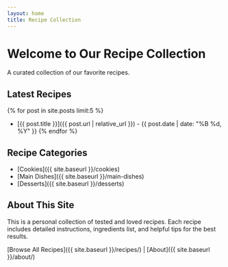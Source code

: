 ```yaml
---
layout: home
title: Recipe Collection
---
```


# Welcome to Our Recipe Collection

A curated collection of our favorite recipes.

## Latest Recipes

{% for post in site.posts limit:5 %}
- [{{ post.title }}]({{ post.url | relative_url }}) - {{ post.date | date: "%B %d, %Y" }}
{% endfor %}

## Recipe Categories

- [Cookies]({{ site.baseurl }}/cookies) 
- [Main Dishes]({{ site.baseurl }}/main-dishes)
- [Desserts]({{ site.baseurl }}/desserts)

## About This Site

This is a personal collection of tested and loved recipes. Each recipe includes detailed instructions, ingredients list, and helpful tips for the best results.

[Browse All Recipes]({{ site.baseurl }}/recipes/) | [About]({{ site.baseurl }}/about/)
